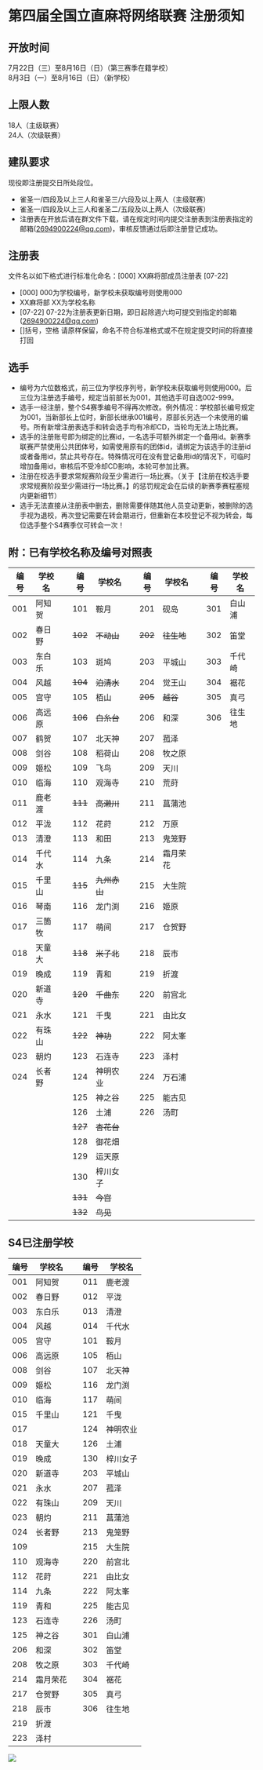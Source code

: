 # 第四届全国立直麻将网络联赛 注册须知  
  
## 开放时间
7月22日（三）至8月16日（日）（第三赛季在籍学校）  
8月3日（一）至8月16日（日）（新学校）  
  
## 上限人数
18人（主级联赛）  
24人（次级联赛）  
  
## 建队要求
现役即注册提交日所处段位。
- 雀圣一/四段及以上三人和雀圣三/六段及以上两人（主级联赛）
- 雀圣一/四段及以上三人和雀圣二/五段及以上两人（次级联赛）
- 注册表在开放后请在群文件下载，请在规定时间内提交注册表到注册表指定的邮箱(2694900224@qq.com)，审核反馈通过后即注册登记成功。
  
## 注册表
文件名以如下格式进行标准化命名：[000] XX麻将部成员注册表 [07-22]
- [000] 000为学校编号，新学校未获取编号则使用000
- XX麻将部 XX为学校名称
- [07-22] 07-22为注册表更新日期，即日起除週六均可提交到指定的邮箱(2694900224@qq.com)
- []括号，空格 请原样保留，命名不符合标准格式或不在规定提交时间的将直接打回
  
## 选手 
- 编号为六位数格式，前三位为学校序列号，新学校未获取编号则使用000。后三位为注册选手编号，规定当前部长为001，其他选手可自选002-999。
- 选手一经注册，整个S4赛季编号不得再次修改。例外情况：学校部长编号规定为001，当新部长上位时，新部长继承001编号，原部长另选一个未使用的编号。所有新增注册表选手和转会选手均有冷却CD，当轮均无法上场比赛。
- 选手的注册账号即为绑定的比赛id，一名选手可额外绑定一个备用id。新赛季联赛严禁使用公共团体号，如需使用原有的团体id，请绑定为该选手的注册id或者备用id，禁止共号存在。特殊情况可在没有登记备用id的情况下，可临时增加备用id，审核后不受冷却CD影响，本轮可参加比赛。
- 注册在校选手要求常规赛阶段至少需进行一场比赛。（关于【注册在校选手要求常规赛阶段至少需进行一场比赛。】的惩罚规定会在后续的新赛季赛程塞规内更新细节）  
- 选手无法直接从注册表中删去，删除需要伴随其他人员变动更新，被删除的选手视为退校，再次登记需要在转会期进行，但重新在本校登记不视为转会，每位选手整个S4赛季仅可转会一次！

## 附：已有学校名称及编号对照表

|编号|学校名||编号|学校名||编号|学校名||编号|学校名|
|-|-|-|-|-|-|-|-|-|-|-|
|001|阿知贺||101|鞍月||201|砚岛||301|白山浦|
|002|春日野||~~102~~|~~不动山~~||~~202~~|~~往生地~~||302|笛堂|
|003|东白乐||103|斑鸠||203|平城山||303|千代崎|
|004|风越||~~104~~|~~泊清水~~||204|觉王山||304|裾花|
|005|宫守||105|栢山||~~205~~|~~越谷~~||305|真弓|
|006|高远原||~~106~~|~~白糸台~~||206|和深||306|往生地|
|007|鹤贺||107|北天神||207|菰泽||||
|008|剑谷||108|稻荷山||208|牧之原||||
|009|姬松||109|飞鸟||209|天川||||
|010|临海||110|观海寺||210|荒莳||||
|011|鹿老渡||~~111~~|~~高濑川~~||211|菖蒲池||||
|012|平泷||112|花莳||212|万原||||
|013|清澄||113|和田||213|鬼笼野||||
|014|千代水||114|九条||214|霜月荣花||||
|015|千里山||~~115~~|~~九州赤山~~||215|大生院||||
|016|琴南||116|龙门渕||216|姬原||||
|017|三箇牧||117|萌间||217|仓贺野||||
|018|天童大||~~118~~|~~米子北~~||218|辰市||||
|019|晚成||119|青和||219|折渡||||
|020|新道寺||~~120~~|~~千曲东~~||220|前宫北||||
|021|永水||121|千曳||221|由比女||||
|022|有珠山||~~122~~|~~神功~~||222|阿太峯||||
|023|朝灼||123|石连寺||223|泽村||||
|024|长者野||124|神明农业||224|万石浦||||
||||125|神之谷||225|能古见||||
||||126|土浦||226|汤町||||
||||~~127~~|~~杏花台~~|||||||
||||128|御花畑|||||||
||||129|运天原|||||||
||||130|梓川女子|||||||
||||~~131~~|~~今宫~~|||||||
||||~~132~~|~~鸟见~~|||||||

## S4已注册学校

|编号|学校名||编号|学校名|
|-|-|-|-|-|
|001|阿知贺||011|鹿老渡|
|002|春日野||012|平泷|
|003|东白乐||013|清澄|
|004|风越||014|千代水|
|005|宫守||101|鞍月|
|006|高远原||105|栢山|
|008|剑谷||107|北天神|
|009|姬松||116|龙门渕|
|010|临海||117|萌间|
|015|千里山||121|千曳|
|017|||124|神明农业|
|018|天童大||126|土浦|
|019|晚成||130|梓川女子|
|020|新道寺||203|平城山|
|021|永水||207|菰泽|
|022|有珠山||209|天川|
|023|朝灼||211|菖蒲池|
|024|长者野||213|鬼笼野|
|109|||215|大生院|
|110|观海寺||220|前宫北|
|112|花莳||221|由比女|
|114|九条||222|阿太峯|
|119|青和||225|能古见|
|123|石连寺||226|汤町|
|125|神之谷||301|白山浦|
|206|和深||302|笛堂|
|208|牧之原||303|千代崎|
|214|霜月荣花||304|裾花|
|217|仓贺野||305|真弓|
|218|辰市||306|往生地|
|219|折渡||||
|223|泽村||||


![](https://www.z4a.net/images/2020/02/08/u.png)

